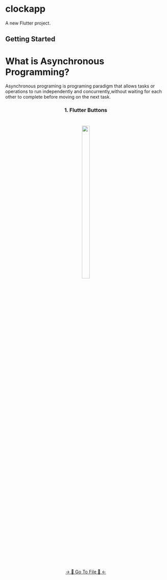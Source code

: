 # clockapp

A new Flutter project.

## Getting Started


# What is  Asynchronous Programming?

Asynchronous programing is programing paradigm that allows tasks or operations to run independently and concurrently,without waiting for each other to complete before moving on the next task.


<h3 align="center"> 1. Flutter Buttons </h3>

###
#

<h1 align="left"></h1>

###
<div align="center">
<img src = "https://github.com/mrsajidshaikh/DayToDayTask/assets/149478269/14f97783-638b-4d01-84fb-6bf7c8f44f0d" width = 22% height = 35%>

###
<div align="center">
<a href="https://github.com/mrsajidshaikh/DayToDayTask/blob/master/lib/Lecture%20-%205.1/FlutterButtons.dart">-> 📂 Go To File 📂 <-</a>
</div>
